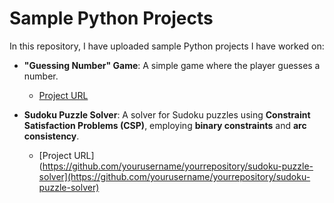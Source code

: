 # Sample Python Projects

In this repository, I have uploaded sample Python projects I have worked on:

- **"Guessing Number" Game**: A simple game where the player guesses a number.
  - [Project URL](https://github.com/aprotsenko24/Python_Project/blob/main/artem_extra01.py)

- **Sudoku Puzzle Solver**: A solver for Sudoku puzzles using **Constraint Satisfaction Problems (CSP)**, employing **binary constraints** and **arc consistency**.
  - [Project URL](https://github.com/yourusername/yourrepository/sudoku-puzzle-solver](https://github.com/yourusername/yourrepository/sudoku-puzzle-solver)
